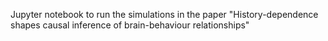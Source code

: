 Jupyter notebook to run the simulations in the paper "History-dependence shapes causal inference of brain-behaviour relationships"
